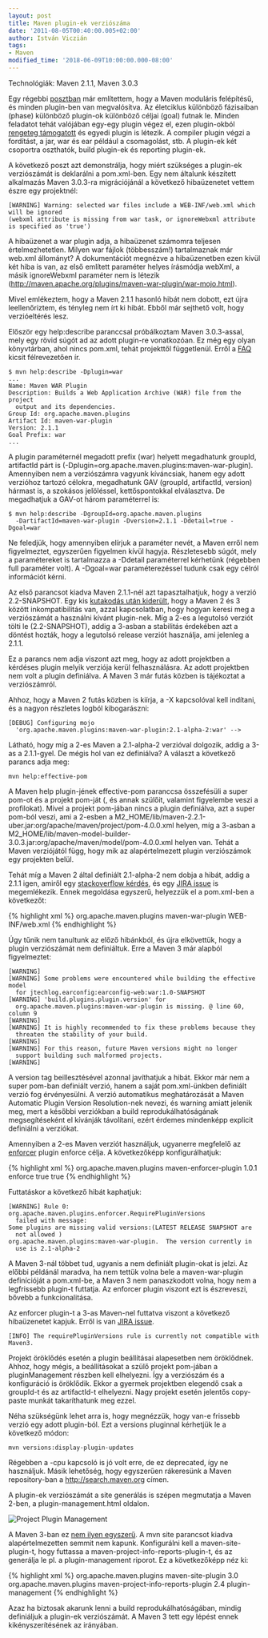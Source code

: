```yaml
---
layout: post
title: Maven plugin-ek verziószáma
date: '2011-08-05T00:40:00.005+02:00'
author: István Viczián
tags:
- Maven
modified_time: '2018-06-09T10:00:00.000-08:00'
---
```


Technológiák: Maven 2.1.1, Maven 3.0.3

Egy régebbi [posztban](/2010/04/28/maven-kezdolepesek.html) már
említettem, hogy a Maven moduláris felépítésű, és minden plugin-ben van
megvalósítva. Az életciklus különböző fázisaiban (phase) különböző
plugin-ok különböző céljai (goal) futnak le. Minden feladatot tehát
valójában egy-egy plugin végez el, ezen plugin-okból [rengeteg
támogatott](http://maven.apache.org/plugins/index.html) és egyedi plugin
is létezik. A compiler plugin végzi a fordítást, a jar, war és ear
például a csomagolást, stb. A plugin-ek két csoportra oszthatók, build
plugin-ek és reporting plugin-ek.

A következő poszt azt demonstrálja, hogy miért szükséges a plugin-ek
verziószámát is deklarálni a pom.xml-ben. Egy nem általunk készített
alkalmazás Maven 3.0.3-ra migrációjánál a következő hibaüzenetet vettem
észre egy projektnél:

    [WARNING] Warning: selected war files include a WEB-INF/web.xml which
    will be ignored
    (webxml attribute is missing from war task, or ignoreWebxml attribute
    is specified as 'true')

A hibaüzenet a war plugin adja, a hibaüzenet számomra teljesen
értelmezhetetlen. Milyen war fájlok (többesszám!) tartalmaznak már
web.xml állományt? A dokumentációt megnézve a hibaüzenetben ezen kívül
két hiba is van, az első említett paraméter helyes írásmódja webXml, a
másik ignoreWebxml paraméter nem is létezik
(http://maven.apache.org/plugins/maven-war-plugin/war-mojo.html).

Mivel emlékeztem, hogy a Maven 2.1.1 hasonló hibát nem dobott, ezt újra
leellenőriztem, és tényleg nem írt ki hibát. Ebből már sejthető volt,
hogy verzióeltérés lesz.

Először egy help:describe paranccsal próbálkoztam Maven 3.0.3-assal,
mely egy rövid súgót ad az adott plugin-re vonatkozóan. Ez még egy olyan
könyvtárban, ahol nincs pom.xml, tehát projekttől függetlenül. Erről a
[FAQ](http://docs.codehaus.org/display/MAVENUSER/FAQs-1#FAQs-1-HowdoIdeterminewhatversionofapluginIamusing%3F)
kicsit félrevezetően ír.

    $ mvn help:describe -Dplugin=war
    ...
    Name: Maven WAR Plugin
    Description: Builds a Web Application Archive (WAR) file from the project
      output and its dependencies.
    Group Id: org.apache.maven.plugins
    Artifact Id: maven-war-plugin
    Version: 2.1.1
    Goal Prefix: war
    ...

A plugin paraméternél megadott prefix (war) helyett megadhatunk groupId,
artifactId párt is (-Dplugin=org.apache.maven.plugins:maven-war-plugin).
Amennyiben nem a verziószámra vagyunk kíváncsiak, hanem egy adott
verzióhoz tartozó célokra, megadhatunk GAV (groupId, artifactId,
version) hármast is, a szokásos jelöléssel, kettőspontokkal elválasztva.
De megadhatjuk a GAV-ot három paraméterrel is:

    $ mvn help:describe -DgroupId=org.apache.maven.plugins
      -DartifactId=maven-war-plugin -Dversion=2.1.1 -Ddetail=true -Dgoal=war

Ne feledjük, hogy amennyiben elírjuk a paraméter nevét, a Maven erről
nem figyelmeztet, egyszerűen figyelmen kívül hagyja. Részletesebb súgót,
mely a paramétereket is tartalmazza a -Ddetail paraméterrel kérhetünk
(régebben full paraméter volt). A -Dgoal=war paraméterezéssel tudunk
csak egy célról információt kérni.

Az első parancsot kiadva Maven 2.1.1-nél azt tapasztalhatjuk, hogy a
verzió 2.2-SNAPSHOT. Egy kis [kutakodás után
kiderült](https://cwiki.apache.org/MAVEN/maven-3x-compatibility-notes.html),
hogy a Maven 2 és 3 között inkompatibilitás van, azzal kapcsolatban,
hogy hogyan keresi meg a verziószámát a használni kívánt plugin-nek. Míg
a 2-es a legutolsó verziót tölti le (2.2-SNAPSHOT), addig a 3-asban a
stabilitás érdekében azt a döntést hozták, hogy a legutolsó release
verziót használja, ami jelenleg a 2.1.1.

Ez a parancs nem adja viszont azt meg, hogy az adott projektben a
kérdéses plugin melyik verziója kerül felhasználásra. Az adott
projektben nem volt a plugin definiálva. A Maven 3 már futás közben is
tájékoztat a verziószámról.


Ahhoz, hogy a Maven 2 futás közben is kiírja, a -X kapcsolóval kell
indítani, és a nagyon részletes logból kibogarászni:

    [DEBUG] Configuring mojo
      'org.apache.maven.plugins:maven-war-plugin:2.1-alpha-2:war' -->

Látható, hogy míg a 2-es Maven a 2.1-alpha-2 verzióval dolgozik, addig a
3-as a 2.1.1-gyel. De mégis hol van ez definiálva? A választ a következő
parancs adja meg:

    mvn help:effective-pom

A Maven help plugin-jének effective-pom paranccsa összefésüli a super
pom-ot és a projekt pom-ját (, és annak szülőit, valamint figyelembe
veszi a profilokat). Mivel a projekt pom-jában nincs a plugin
definiálva, azt a super pom-ból veszi, ami a 2-esben a
M2\_HOME/lib/maven-2.2.1-uber.jar:org/apache/maven/project/pom-4.0.0.xml
helyen, míg a 3-asban a
M2\_HOME/lib/maven-model-builder-3.0.3.jar:org/apache/maven/model/pom-4.0.0.xml
helyen van. Tehát a Maven verziójától függ, hogy mik az alapértelmezett
plugin verziószámok egy projekten belül.

Tehát míg a Maven 2 által definiált 2.1-alpha-2 nem dobja a hibát, addig
a 2.1.1 igen, amiről egy [stackoverflow
kérdés](http://stackoverflow.com/questions/4342245/maven-webxml-is-missing-from-war-task),
és egy [JIRA issue](http://jira.codehaus.org/browse/MWAR-248) is
megemlékezik. Ennek megoldása egyszerű, helyezzük el a pom.xml-ben a
következőt:

{% highlight xml %}
<build>
  <plugins>
    <plugin>
      <groupId>org.apache.maven.plugins</groupId>
      <artifactId>maven-war-plugin</artifactId>
      <configuration>
        <packagingExcludes>WEB-INF/web.xml</packagingExcludes>
      </configuration>
    </plugin>
  </plugins>
</build>
{% endhighlight %}

Úgy tűnik nem tanultunk az előző hibánkból, és újra elkövettük, hogy a
plugin verziószámát nem definiáltuk. Erre a Maven 3 már alapból
figyelmeztet:

    [WARNING]
    [WARNING] Some problems were encountered while building the effective model
      for jtechlog.earconfig:earconfig-web:war:1.0-SNAPSHOT
    [WARNING] 'build.plugins.plugin.version' for
      org.apache.maven.plugins:maven-war-plugin is missing. @ line 60, column 9
    [WARNING]
    [WARNING] It is highly recommended to fix these problems because they
      threaten the stability of your build.
    [WARNING]
    [WARNING] For this reason, future Maven versions might no longer
      support building such malformed projects.
    [WARNING]

A version tag beillesztésével azonnal javíthatjuk a hibát. Ekkor már nem
a super pom-ban definiált verzió, hanem a saját pom.xml-ünkben definiált
verzió fog érvényesülni. A verzió automatikus meghatározását a Maven
Automatic Plugin Version Resolution-nek nevezi, és warning amiatt
jelenik meg, mert a későbbi verziókban a build reprodukálhatóságának
megsegítéseként el kívánják távolítani, ezért érdemes mindenképp
explicit definiálni a verziókat.

Amennyiben a 2-es Maven verziót használjuk, ugyanerre megfelelő az
[enforcer](http://maven.apache.org/plugins/maven-enforcer-plugin/)
plugin enforce célja. A következőképp konfigurálhatjuk:

{% highlight xml %}
<plugin>
  <groupId>org.apache.maven.plugins</groupId>
  <artifactId>maven-enforcer-plugin</artifactId>
  <version>1.0.1</version>
  <executions>
    <execution>
      <goals>
        <goal>enforce</goal>
      </goals>
      <configuration>
        <rules>
          <requirePluginVersions>
            <banLatest>true</banLatest>
            <banRelease>true</banRelease>
          </requirePluginVersions>
        </rules>
      </configuration>
    </execution>
  </executions>
</plugin>
{% endhighlight %}

Futtatáskor a következő hibát kaphatjuk:

    [WARNING] Rule 0: org.apache.maven.plugins.enforcer.RequirePluginVersions
      failed with message:
    Some plugins are missing valid versions:(LATEST RELEASE SNAPSHOT are
      not allowed )
    org.apache.maven.plugins:maven-war-plugin.  The version currently in
      use is 2.1-alpha-2

A Maven 3-nál többet tud, ugyanis a nem definiált plugin-okat is jelzi.
Az előbbi példánál maradva, ha nem tettük volna bele a maven-war-plugin
definícióját a pom.xml-be, a Maven 3 nem panaszkodott volna, hogy nem a
legfrissebb plugin-t futtatja. Az enforcer plugin viszont ezt is
észreveszi, bővebb a funkcionalitása.

Az enforcer plugin-t a 3-as Maven-nel futtatva viszont a következő
hibaüzenetet kapjuk. Erről is van [JIRA
issue](http://jira.codehaus.org/browse/MENFORCER-98).

    [INFO] The requirePluginVersions rule is currently not compatible with Maven3.

Projekt öröklődés esetén a plugin beállításai alapesetben nem
öröklődnek. Ahhoz, hogy mégis, a beállításokat a szülő projekt pom-jában
a pluginManagement részben kell elhelyezni. Így a verziószám és a
konfiguráció is öröklődik. Ekkor a gyermek projektben elegendő csak a
groupId-t és az artifactId-t elhelyezni. Nagy projekt esetén jelentős
copy-paste munkát takaríthatunk meg ezzel.

Néha szükségünk lehet arra is, hogy megnézzük, hogy van-e frissebb
verzió egy adott plugin-ból. Ezt a versions pluginnal kérhetjük le a
következő módon:

    mvn versions:display-plugin-updates

Régebben a -cpu kapcsoló is jó volt erre, de ez deprecated, így ne
használjuk. Másik lehetőség, hogy egyszerűen rákeresünk a Maven
repository-ban a http://search.maven.org címen.

A plugin-ek verziószámát a site generálás is szépen megmutatja a Maven
2-ben, a plugin-management.html oldalon.

![Project Plugin Management](/artifacts/posts/2011-08-05-maven-plugin-ek-verzioszama/plugin-management_b.png)

A Maven 3-ban ez [nem ilyen
egyszerű](https://cwiki.apache.org/MAVEN/maven-3x-and-site-plugin.html).
A mvn site parancsot kiadva alapértelmezetten semmit nem kapunk.
Konfigurálni kell a maven-site-plugin-t, hogy futtassa a
maven-project-info-reports-plugin-t, és az generálja le pl. a
plugin-management riporot. Ez a következőképp néz ki:

{% highlight xml %}
<plugin>
  <groupId>org.apache.maven.plugins</groupId>
  <artifactId>maven-site-plugin</artifactId>
  <version>3.0</version>
  <configuration>
    <reportPlugins>
      <plugin>
        <groupId>org.apache.maven.plugins</groupId>
        <artifactId>maven-project-info-reports-plugin</artifactId>
        <version>2.4</version>
        <reports>
          <report>plugin-management</report>
        </reports>
      </plugin>
    </reportPlugins>
  </configuration>
</plugin>
{% endhighlight %}

Azaz ha biztosak akarunk lenni a build reprodukálhatóságában, mindig
definiáljuk a plugin-ek verziószámát. A Maven 3 tett egy lépést ennek
kikényszerítésének az irányában.

